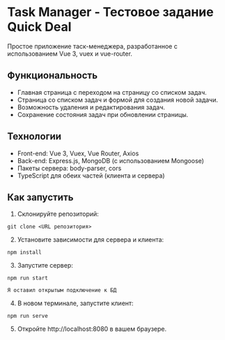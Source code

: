 # Task Manager - Тестовое задание Quick Deal

Простое приложение таск-менеджера, разработанное с использованием Vue 3, vuex и vue-router.

## Функциональность

- Главная страница с переходом на страницу со списком задач.
- Страница со списком задач и формой для создания новой задачи.
- Возможность удаления и редактирования задач.
- Сохранение состояния задач при обновлении страницы.

## Технологии

- Front-end: Vue 3, Vuex, Vue Router, Axios
- Back-end: Express.js, MongoDB (с использованием Mongoose)
- Пакеты сервера: body-parser, cors
- TypeScript для обеих частей (клиента и сервера)

## Как запустить

1. Склонируйте репозиторий:

```shell
git clone <URL репозитория>
```

2. Установите зависимости для сервера и клиента:

```shell
npm install
```

3. Запустите сервер:

```shell
npm run start
```

`Я оставил открытым подключение к БД`

4. В новом терминале, запустите клиент:

```shell
npm run serve
```

5. Откройте http://localhost:8080 в вашем браузере.